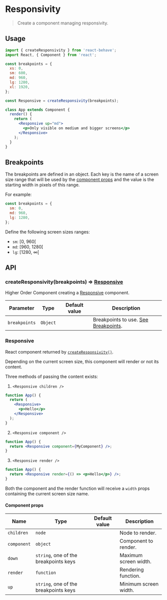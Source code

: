 # Responsivity

> Create a component managing responsivity.

## Usage

```jsx
import { createResponsivity } from 'react-behave';
import React, { Component } from 'react';

const breakpoints = {
  xs: 0,
  sm: 600,
  md: 960,
  lg: 1280,
  xl: 1920,
};

const Responsive = createResponsivity(breakpoints);

class App extends Component {
  render() {
    return (
      <Responsive up="md">
        <p>Only visible on medium and bigger screens</p>
      </Responsive>
    );
  }
}
```

## Breakpoints

The breakpoints are defined in an object.
Each key is the name of a screen size range that will be used by the [component props](#responsive) and the value is the starting width in pixels of this range.

For example:

```js
const breakpoints = {
  sm: 0,
  md: 960,
  lg: 1280,
};
```

Define the following screen sizes ranges:

- `sm`: [0, 960[
- `md`: [960, 1280[
- `lg`: [1280, ∞[

## API

### createResponsivity(breakpoints) => [Responsive](#responsive)

Higher Order Component creating a [Responsive](#responsive) component.

| Parameter     | Type     | Default value | Description                                          |
| ------------- | -------- | ------------- | ---------------------------------------------------- |
| `breakpoints` | `Object` |               | Breakpoints to use. [See Breakpoints](#breakpoints). |

### Responsive

React component returned by [`createResponsivity()`](#createresponsivitybreakpoints--responsive).

Depending on the current screen size, this component will render or not its content.

Three methods of passing the content exists:

1.  `<Responsive children />`

```jsx
function App() {
  return (
    <Responsive>
      <p>Hello</p>
    </Responsive>
  );
}
```

2.  `<Responsive component />`

```jsx
function App() {
  return <Responsive component={MyComponent} />;
}
```

3.  `<Responsive render />`

```jsx
function App() {
  return <Responsive render={() => <p>Hello</p>} />;
}
```

Both the component and the render function will receive a `width` props containing the current screen size name.

#### Component props

| Name        | Type                                  | Default value | Description           |
| ----------- | ------------------------------------- | ------------- | --------------------- |
| `children`  | `node`                                |               | Node to render.       |
| `component` | `object`                              |               | Component to render.  |
| `down`      | `string`, one of the breakpoints keys |               | Maximum screen width. |
| `render`    | `function`                            |               | Rendering function.   |
| `up`        | `string`, one of the breakpoints keys |               | Minimum screen width. |
